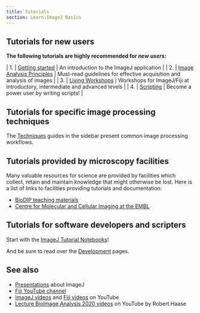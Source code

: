 ```yaml
---
title: Tutorials
section: Learn:ImageJ Basics
---
```


## Tutorials for new users

**The following tutorials are highly recommended for *new users*:**

| 1. | [Getting started](/learn/basics)                                 | An introduction to the ImageJ application                                   |
| 2. | [Image Analysis Principles](/imaging/principles)           | Must-read guidelines for effective acquisition and analysis of images       |
| 3. | [Living Workshops](/events/presentations#living-workshops) | Workshops for ImageJ/Fiji at introductory, intermediate and advanced levels |
| 4. | [Scripting](/scripting)                                    | Become a power user by writing scripts!                                     |

## Tutorials for specific image processing techniques

The [Techniques](/imaging) guides in the sidebar present common image processing workflows.

## Tutorials provided by microscopy facilities

Many valuable resources for science are provided by facilities which collect,
retain and maintain knowledge that might otherwise be lost. Here is a list of
links to facilities providing tutorials and documentation:

* [BioDIP teaching materials](https://www.biodip.de/wiki/Teaching_Material)
* [Centre for Molecular and Cellular Imaging at the EMBL](http://wiki.cmci.info/mainpages/documents)

## Tutorials for software developers and scripters

Start with the [ImageJ Tutorial Notebooks](https://nbviewer.jupyter.org/github/imagej/tutorials/blob/master/notebooks/ImageJ-Tutorials-and-Demo.ipynb)!

And be sure to read over the [Development](/develop) pages.

## See also

* [Presentations](/events/presentations) about ImageJ
* [Fiji YouTube channel](https://youtube.com/fijichannel)
* [ImageJ videos](https://www.youtube.com/results?search_query=imagej) and [Fiji videos](https://www.youtube.com/results?search_query=fiji+imagej) on YouTube
* [Lecture BioImage Analysis 2020 videos](https://www.youtube.com/playlist?list=PL5ESQNfM5lc7SAMstEu082ivW4BDMvd0U) on YouTube by Robert Haase
